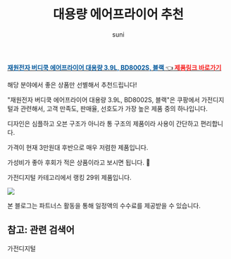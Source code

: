 ﻿---
layout: post
title:  "대용량 에어프라이어 추천" 
author: suni
categories: [ 가전디지털 ]
tags: []
image: https://static.coupangcdn.com/image/retail/images/401751005010735-c80e2046-3618-44e2-b110-c27207a289fb.jpg 
description: "쿠팡에서 관련 상품으로 가장 고객 선호도가 높은 제품 중 하나입니다."
---
<a href="https://link.coupang.com/re/AFFSDP?lptag=AF5011742&pageKey=1387602348&itemId=2423157476&vendorItemId=70417265843&traceid=V0-113-4a4a8bd427b3c817"><b><font color='#01579B'>재원전자 버디쿡 에어프라이어 대용량 3.9L, BD8002S, 블랙 </font></b>👈<b><font color='#f71919'> 제품링크 바로가기</font></b></a>

해당 분야에서 좋은 상품만 선별해서 추천드립니다!

"재원전자 버디쿡 에어프라이어 대용량 3.9L, BD8002S, 블랙"은 쿠팡에서 가전디지털과 관련해서, 고객 만족도, 판매율, 선호도가 가장 높은 제품 중의 하나입니다.

디자인은 심플하고 오븐 구조가 아니라 통 구조의 제품이라 사용이 간단하고 편리합니다. 

가격이 현재 3만원대 후반으로 매우 저렴한 제품입니다. 

가성비가 좋아 후회가 적은 상품이라고 보시면 됩니다. 🙂

가전디지털 카테고리에서 랭킹  29위 제품입니다. 

<a href="https://link.coupang.com/re/AFFSDP?lptag=AF5011742&pageKey=1387602348&itemId=2423157476&vendorItemId=70417265843&traceid=V0-113-4a4a8bd427b3c817"> <img src="https://static.coupangcdn.com/image/retail/images/401751005010735-c80e2046-3618-44e2-b110-c27207a289fb.jpg"></a>

본 블로그는 파트너스 활동을 통해 일정액의 수수료를 제공받을 수 있습니다.

## 참고: 관련 검색어    
가전디지털